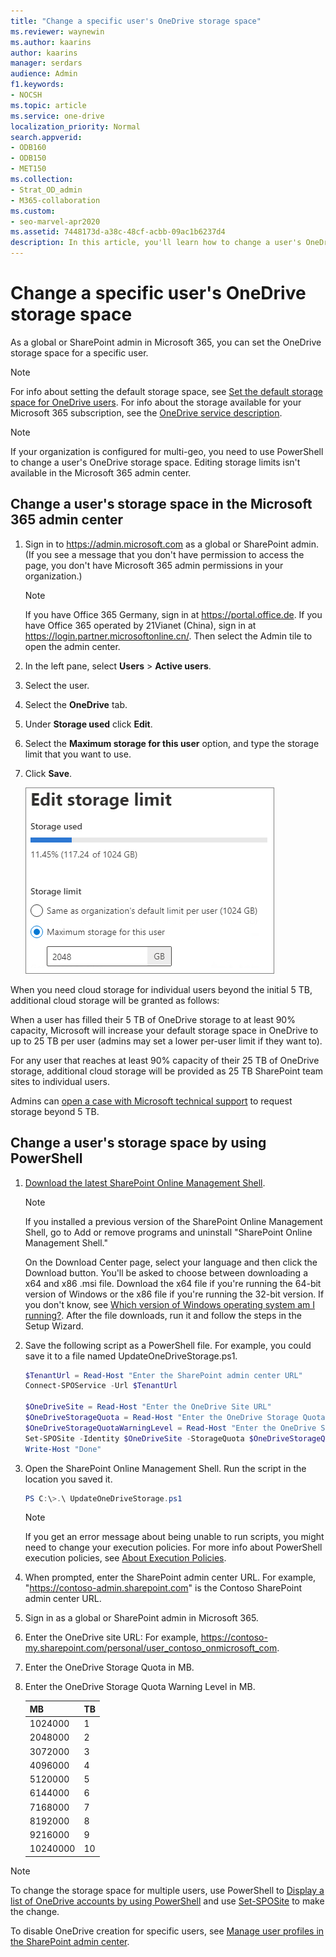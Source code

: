 ```yaml
---
title: "Change a specific user's OneDrive storage space"
ms.reviewer: waynewin
ms.author: kaarins
author: kaarins
manager: serdars
audience: Admin
f1.keywords:
- NOCSH
ms.topic: article
ms.service: one-drive
localization_priority: Normal
search.appverid:
- ODB160
- ODB150
- MET150
ms.collection: 
- Strat_OD_admin
- M365-collaboration
ms.custom:
- seo-marvel-apr2020
ms.assetid: 7448173d-a38c-48cf-acbb-09ac1b6237d4
description: In this article, you'll learn how to change a user's OneDrive storage space.
---
```


# Change a specific user's OneDrive storage space

As a global or SharePoint admin in Microsoft 365, you can set the OneDrive storage space for a specific user.
  
> [!NOTE]
> For info about setting the default storage space, see [Set the default storage space for OneDrive users](set-default-storage-space.md). For info about the storage available for your Microsoft 365 subscription, see the [OneDrive service description](/office365/servicedescriptions/onedrive-for-business-service-description).

> [!NOTE]
> If your organization is configured for multi-geo, you need to use PowerShell to change a user's OneDrive storage space. Editing storage limits isn't available in the Microsoft 365 admin center.  

## Change a user's storage space in the Microsoft 365 admin center

1. Sign in to https://admin.microsoft.com as a global or SharePoint admin. (If you see a message that you don't have permission to access the page, you don't have Microsoft 365 admin permissions in your organization.)
    
    > [!NOTE]
    > If you have Office 365 Germany, sign in at https://portal.office.de. If you have Office 365 operated by 21Vianet (China), sign in at https://login.partner.microsoftonline.cn/. Then select the Admin tile to open the admin center.
    
2. In the left pane, select **Users** \> **Active users**.

3. Select the user.

4. Select the **OneDrive** tab.

5. Under **Storage used** click **Edit**.

6. Select the **Maximum storage for this user** option, and type the storage limit that you want to use.

7. Click **Save**.
    
    ![Screenshot of the OneDrive storage settings in the Microsoft 365 admin center](media/edit-user-storage-limit.png)

When you need cloud storage for individual users beyond the initial 5 TB, additional cloud storage will be granted as follows:

When a user has filled their 5 TB of OneDrive storage to at least 90% capacity, Microsoft will increase your default storage space in OneDrive to up to 25 TB per user (admins may set a lower per-user limit if they want to).

For any user that reaches at least 90% capacity of their 25 TB of OneDrive storage, additional cloud storage will be provided as 25 TB SharePoint team sites to individual users. 

Admins can [open a case with Microsoft technical support](https://go.microsoft.com/fwlink/?linkid=869559) to request storage beyond 5 TB.
    
    
## Change a user's storage space by using PowerShell

1. [Download the latest SharePoint Online Management Shell](https://go.microsoft.com/fwlink/p/?LinkId=255251).

    > [!NOTE]
    > If you installed a previous version of the SharePoint Online Management Shell, go to Add or remove programs and uninstall "SharePoint Online Management Shell."
	> 
	> On the Download Center page, select your language and then click the Download button. You'll be asked to choose between downloading a x64 and x86 .msi file. Download the x64 file if you're running the 64-bit version of Windows or the x86 file if you're running the 32-bit version. If you don't know, see [Which version of Windows operating system am I running?](https://support.microsoft.com/help/13443/windows-which-operating-system). After the file downloads, run it and follow the steps in the Setup Wizard.

2. Save the following script as a PowerShell file. For example, you could save it to a file named UpdateOneDriveStorage.ps1.
    
    ```PowerShell
    $TenantUrl = Read-Host "Enter the SharePoint admin center URL" 
    Connect-SPOService -Url $TenantUrl 
 
    $OneDriveSite = Read-Host "Enter the OneDrive Site URL" 
    $OneDriveStorageQuota = Read-Host "Enter the OneDrive Storage Quota in MB" 
    $OneDriveStorageQuotaWarningLevel = Read-Host "Enter the OneDrive Storage Quota Warning Level in MB" 
    Set-SPOSite -Identity $OneDriveSite -StorageQuota $OneDriveStorageQuota -StorageQuotaWarningLevel $OneDriveStorageQuotaWarningLevel 
    Write-Host "Done" 
    ```

3. Open the SharePoint Online Management Shell. Run the script in the location you saved it.

    ```PowerShell
    PS C:\>.\ UpdateOneDriveStorage.ps1
    ```

    > [!NOTE]
    > If you get an error message about being unable to run scripts, you might need to change your execution policies. For more info about PowerShell execution policies, see [About Execution Policies](/powershell/module/microsoft.powershell.core/about/about_execution_policies?view=powershell-7.1&preserve-view=true).
    
4. When prompted, enter the SharePoint admin center URL. For example, "https://contoso-admin.sharepoint.com" is the Contoso SharePoint admin center URL.

5. Sign in as a global or SharePoint admin in Microsoft 365.

6. Enter the OneDrive site URL: For example, https://contoso-my.sharepoint.com/personal/user_contoso_onmicrosoft_com.

7. Enter the OneDrive Storage Quota in MB.

8. Enter the OneDrive Storage Quota Warning Level in MB.

   | MB  | TB |
   | ------------- | ------------- |
   | 1024000  | 1  |
   | 2048000 | 2  |
   | 3072000  | 3  |
   | 4096000 | 4 |
   | 5120000 | 5 |
   | 6144000 | 6 |
   | 7168000 | 7 |
   | 8192000 | 8 |
   | 9216000 | 9 |
   | 10240000 | 10 |

> [!NOTE]
> To change the storage space for multiple users, use PowerShell to [Display a list of OneDrive accounts by using PowerShell](list-onedrive-urls.md) and use [Set-SPOSite](https://docs.microsoft.com/powershell/module/sharepoint-online/set-sposite?view=sharepoint-ps&preserve-view=true) to make the change.
> 
> To disable OneDrive creation for specific users, see [Manage user profiles in the SharePoint admin center](/sharepoint/manage-user-profiles).
